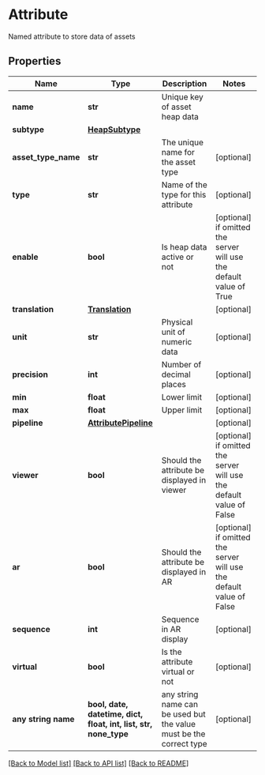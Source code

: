 # Attribute

Named attribute to store data of assets

## Properties
Name | Type | Description | Notes
------------ | ------------- | ------------- | -------------
**name** | **str** | Unique key of asset heap data | 
**subtype** | [**HeapSubtype**](HeapSubtype.md) |  | 
**asset_type_name** | **str** | The unique name for the asset type | [optional] 
**type** | **str** | Name of the type for this attribute | [optional] 
**enable** | **bool** | Is heap data active or not | [optional]  if omitted the server will use the default value of True
**translation** | [**Translation**](Translation.md) |  | [optional] 
**unit** | **str** | Physical unit of numeric data | [optional] 
**precision** | **int** | Number of decimal places | [optional] 
**min** | **float** | Lower limit | [optional] 
**max** | **float** | Upper limit | [optional] 
**pipeline** | [**AttributePipeline**](AttributePipeline.md) |  | [optional] 
**viewer** | **bool** | Should the attribute be displayed in viewer | [optional]  if omitted the server will use the default value of False
**ar** | **bool** | Should the attribute be displayed in AR | [optional]  if omitted the server will use the default value of False
**sequence** | **int** | Sequence in AR display | [optional] 
**virtual** | **bool** | Is the attribute virtual or not | [optional] 
**any string name** | **bool, date, datetime, dict, float, int, list, str, none_type** | any string name can be used but the value must be the correct type | [optional]

[[Back to Model list]](../README.md#documentation-for-models) [[Back to API list]](../README.md#documentation-for-api-endpoints) [[Back to README]](../README.md)


